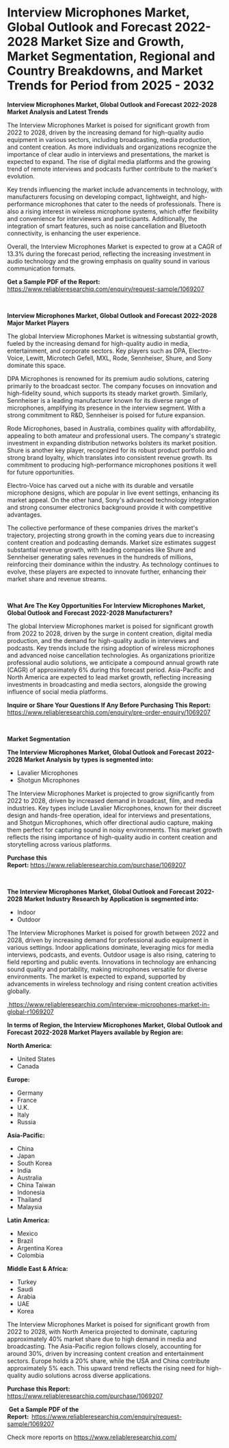 <p><h1>Interview Microphones Market, Global Outlook and Forecast 2022-2028 Market Size and Growth, Market Segmentation, Regional and Country Breakdowns, and Market Trends for Period from 2025 -  2032</h1></p><p><strong>Interview Microphones Market, Global Outlook and Forecast 2022-2028 Market Analysis and Latest Trends</strong></p>
<p><p>The Interview Microphones Market is poised for significant growth from 2022 to 2028, driven by the increasing demand for high-quality audio equipment in various sectors, including broadcasting, media production, and content creation. As more individuals and organizations recognize the importance of clear audio in interviews and presentations, the market is expected to expand. The rise of digital media platforms and the growing trend of remote interviews and podcasts further contribute to the market's evolution.</p><p>Key trends influencing the market include advancements in technology, with manufacturers focusing on developing compact, lightweight, and high-performance microphones that cater to the needs of professionals. There is also a rising interest in wireless microphone systems, which offer flexibility and convenience for interviewers and participants. Additionally, the integration of smart features, such as noise cancellation and Bluetooth connectivity, is enhancing the user experience.</p><p>Overall, the Interview Microphones Market is expected to grow at a CAGR of 13.3% during the forecast period, reflecting the increasing investment in audio technology and the growing emphasis on quality sound in various communication formats.</p></p>
<p><strong>Get a Sample PDF of the Report:&nbsp;</strong> <a href="https://www.reliableresearchiq.com/enquiry/request-sample/1069207?utm_campaign=3279&utm_medium=2&utm_source=Github&utm_content=ia&utm_term=21032025&utm_id=interview-microphones-market-global-outlook-and-forecast-2022-2028">https://www.reliableresearchiq.com/enquiry/request-sample/1069207</a></p>
<p>&nbsp;</p>
<p><strong>Interview Microphones Market, Global Outlook and Forecast 2022-2028 Major Market Players</strong></p>
<p><p>The global Interview Microphones Market is witnessing substantial growth, fueled by the increasing demand for high-quality audio in media, entertainment, and corporate sectors. Key players such as DPA, Electro-Voice, Lewitt, Microtech Gefell, MXL, Rode, Sennheiser, Shure, and Sony dominate this space.</p><p>DPA Microphones is renowned for its premium audio solutions, catering primarily to the broadcast sector. The company focuses on innovation and high-fidelity sound, which supports its steady market growth. Similarly, Sennheiser is a leading manufacturer known for its diverse range of microphones, amplifying its presence in the interview segment. With a strong commitment to R&D, Sennheiser is poised for future expansion.</p><p>Rode Microphones, based in Australia, combines quality with affordability, appealing to both amateur and professional users. The company's strategic investment in expanding distribution networks bolsters its market position. Shure is another key player, recognized for its robust product portfolio and strong brand loyalty, which translates into consistent revenue growth. Its commitment to producing high-performance microphones positions it well for future opportunities.</p><p>Electro-Voice has carved out a niche with its durable and versatile microphone designs, which are popular in live event settings, enhancing its market appeal. On the other hand, Sony's advanced technology integration and strong consumer electronics background provide it with competitive advantages.</p><p>The collective performance of these companies drives the market's trajectory, projecting strong growth in the coming years due to increasing content creation and podcasting demands. Market size estimates suggest substantial revenue growth, with leading companies like Shure and Sennheiser generating sales revenues in the hundreds of millions, reinforcing their dominance within the industry. As technology continues to evolve, these players are expected to innovate further, enhancing their market share and revenue streams.</p></p>
<p>&nbsp;</p>
<p><strong>What Are The Key Opportunities For Interview Microphones Market, Global Outlook and Forecast 2022-2028 Manufacturers?</strong></p>
<p><p>The global Interview Microphones market is poised for significant growth from 2022 to 2028, driven by the surge in content creation, digital media production, and the demand for high-quality audio in interviews and podcasts. Key trends include the rising adoption of wireless microphones and advanced noise cancellation technologies. As organizations prioritize professional audio solutions, we anticipate a compound annual growth rate (CAGR) of approximately 6% during this forecast period. Asia-Pacific and North America are expected to lead market growth, reflecting increasing investments in broadcasting and media sectors, alongside the growing influence of social media platforms.</p></p>
<p><strong>Inquire or Share Your Questions If Any Before Purchasing This Report:</strong> <a href="https://www.reliableresearchiq.com/enquiry/pre-order-enquiry/1069207?utm_campaign=3279&utm_medium=2&utm_source=Github&utm_content=ia&utm_term=21032025&utm_id=interview-microphones-market-global-outlook-and-forecast-2022-2028">https://www.reliableresearchiq.com/enquiry/pre-order-enquiry/1069207</a></p>
<p>&nbsp;</p>
<p><strong>Market Segmentation</strong></p>
<p><strong>The Interview Microphones Market, Global Outlook and Forecast 2022-2028 Market Analysis by types is segmented into:</strong></p>
<p><ul><li>Lavalier Microphones</li><li>Shotgun Microphones</li></ul></p>
<p><p>The Interview Microphones Market is projected to grow significantly from 2022 to 2028, driven by increased demand in broadcast, film, and media industries. Key types include Lavalier Microphones, known for their discreet design and hands-free operation, ideal for interviews and presentations, and Shotgun Microphones, which offer directional audio capture, making them perfect for capturing sound in noisy environments. This market growth reflects the rising importance of high-quality audio in content creation and storytelling across various platforms.</p></p>
<p><strong>Purchase this Report:&nbsp;</strong><a href="https://www.reliableresearchiq.com/purchase/1069207?utm_campaign=3279&utm_medium=2&utm_source=Github&utm_content=ia&utm_term=21032025&utm_id=interview-microphones-market-global-outlook-and-forecast-2022-2028">https://www.reliableresearchiq.com/purchase/1069207</a></p>
<p>&nbsp;</p>
<p><strong>The Interview Microphones Market, Global Outlook and Forecast 2022-2028 Market Industry Research by Application is segmented into:</strong></p>
<p><ul><li>Indoor</li><li>Outdoor</li></ul></p>
<p><p>The Interview Microphones Market is poised for growth between 2022 and 2028, driven by increasing demand for professional audio equipment in various settings. Indoor applications dominate, leveraging mics for media interviews, podcasts, and events. Outdoor usage is also rising, catering to field reporting and public events. Innovations in technology are enhancing sound quality and portability, making microphones versatile for diverse environments. The market is expected to expand, supported by advancements in wireless technology and rising content creation activities globally.</p></p>
<p><a href="https://www.reliableresearchiq.com/interview-microphones-market-in-global-r1069207?utm_campaign=3279&utm_medium=2&utm_source=Github&utm_content=ia&utm_term=21032025&utm_id=interview-microphones-market-global-outlook-and-forecast-2022-2028">&nbsp;https://www.reliableresearchiq.com/interview-microphones-market-in-global-r1069207</a></p>
<p><strong>In terms of Region, the Interview Microphones Market, Global Outlook and Forecast 2022-2028 Market Players available by Region are:</strong></p>
<p>
    <p> <strong> North America: </strong>
        <ul>
            <li>United States</li>
            <li>Canada</li>
        </ul>
        </p> 
    <p> <strong> Europe: </strong>
        <ul>
            <li>Germany</li>
            <li>France</li>
            <li>U.K.</li>
            <li>Italy</li>
            <li>Russia</li>
        </ul>
        </p> 
    <p> <strong> Asia-Pacific: </strong>
        <ul>
            <li>China</li>
            <li>Japan</li>
            <li>South Korea</li>
            <li>India</li>
            <li>Australia</li>
            <li>China Taiwan</li>
            <li>Indonesia</li>
            <li>Thailand</li>
            <li>Malaysia</li>
        </ul>
        </p> 
    <p> <strong> Latin America: </strong>
        <ul>
            <li>Mexico</li>
            <li>Brazil</li>
            <li>Argentina Korea</li>
            <li>Colombia</li>
        </ul>
        </p> 
    <p> <strong> Middle East & Africa: </strong>
        <ul>
            <li>Turkey</li>
            <li>Saudi</li>
            <li>Arabia</li>
            <li>UAE</li>
            <li>Korea</li>
        </ul>
    </p>
    </p>
<p><p>The Interview Microphones Market is poised for significant growth from 2022 to 2028, with North America projected to dominate, capturing approximately 40% market share due to high demand in media and broadcasting. The Asia-Pacific region follows closely, accounting for around 30%, driven by increasing content creation and entertainment sectors. Europe holds a 20% share, while the USA and China contribute approximately 5% each. This upward trend reflects the rising need for high-quality audio solutions across diverse applications.</p></p>
<p><strong>Purchase this Report: </strong><a href="https://www.reliableresearchiq.com/purchase/1069207?utm_campaign=3279&utm_medium=2&utm_source=Github&utm_content=ia&utm_term=21032025&utm_id=interview-microphones-market-global-outlook-and-forecast-2022-2028">https://www.reliableresearchiq.com/purchase/1069207</a></p>
<p>&nbsp;<strong>Get a Sample PDF of the Report:&nbsp;&nbsp;</strong><a href="https://www.reliableresearchiq.com/enquiry/request-sample/1069207?utm_campaign=3279&utm_medium=2&utm_source=Github&utm_content=ia&utm_term=21032025&utm_id=interview-microphones-market-global-outlook-and-forecast-2022-2028">https://www.reliableresearchiq.com/enquiry/request-sample/1069207</a></p>
<p><strong></strong></p>
<p>Check more reports on <a href="https://www.reliableresearchiq.com/?utm_campaign=3279&utm_medium=2&utm_source=Github&utm_content=ia&utm_term=21032025&utm_id=interview-microphones-market-global-outlook-and-forecast-2022-2028">https://www.reliableresearchiq.com/</a></p>